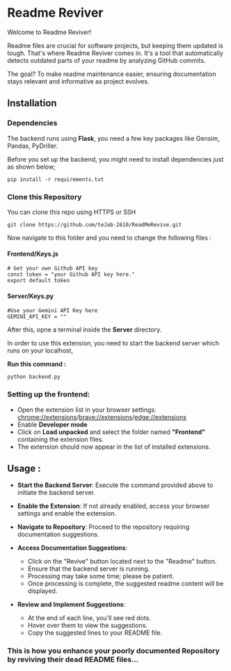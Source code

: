 # Readme Reviver

Welcome to Readme Reviver!

Readme files are crucial for software projects, but keeping them updated is tough. That's where Readme Reviver comes in. It's a tool that automatically detects outdated parts of your readme by analyzing GitHub commits.

The goal? To make readme maintenance easier, ensuring documentation stays relevant and informative as project evolves.

## Installation

### Dependencies
The backend runs using **Flask**, you need a few key packages like Gensim, Pandas, PyDriller.

Before you set up the backend, you might need to install dependencies just as shown below;

    pip install -r requirements.txt   

### Clone this Repository

You can clone this repo using HTTPS or SSH

    git clone https://github.com/teJab-2610/ReadMeRevive.git

Now navigate to this folder and you need to change the following files : 

#### Frontend/Keys.js
    # Get your own Github API key 
    const token = "your Github API key here."
    export default token 

#### Server/Keys.py
    #Use your Gemini API Key here
    GEMINI_API_KEY = ""

After this, opne a terminal inside the **Server** directory.

In order to use this extension, you need to start the backend server which runs on your localhost,

**Run this command :**

    python backend.py

### Setting up the frontend:

- Open the extension list in your browser settings: [chrome://extensions](chrome://extensions)/[brave://extensions](brave://extensions)/[edge://extensions](edge://extensions)
- Enable **Developer mode**
- Click on **Load unpacked** and select the folder named **"Frontend"** containing the extension files.
- The extension should now appear in the list of installed extensions.


## Usage :
- **Start the Backend Server**: Execute the command provided above to initiate the backend server.
- **Enable the Extension**: If not already enabled, access your browser settings and enable the extension.
- **Navigate to Repository**: Proceed to the repository requiring documentation suggestions.
- **Access Documentation Suggestions**:
  - Click on the "Revive" button located next to the "Readme" button.
  - Ensure that the backend server is running.
  - Processing may take some time; please be patient.
  - Once processing is complete, the suggested readme content will be displayed.

- **Review and Implement Suggestions**:
  - At the end of each line, you'll see red dots.
  - Hover over them to view the suggestions.
  - Copy the suggested lines to your README file.
    
### This is how you enhance your poorly documented Repository by reviving their dead README files...

